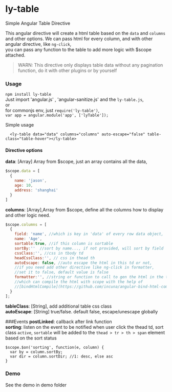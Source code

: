# ly-table
Simple Angular Table Directive

This angular directive will create a html table based on the `data` and `columns` and other options.
We can pass html for every column, and with other angular directive, like `ng-click`,  
you can pass any function to the table to add more logic with $scope attached.

> WARN: This directive only displays table data without any pagination function, do it with other plugins or by yourself

### Usage

`npm install ly-table`  
Just import 'angular.js' , 'angular-sanitize.js' and the `ly-table.js`,  
or  
for commonjs env, just `require('ly-table')`,  
`var app = angular.module('app', ['lyTable']);`

Simple usage
```
  <ly-table data="data" columns="columns" auto-escape="false" table-class="table-hover"></ly-table>
```

#### Directive options
**data**: [Array] Array from $scope, just an array contains all the data,
```javascript
$scope.data = [
  {
    name: 'jason',
    age: 10,
    address: 'shanghai'
  }
]
```
**columns**: [Array],Array from $scope, define all the columns how to display and other logic need.
```javascript
$scope.columns = [
  {
    field: 'name', //which is key in 'data' of every row data object,
    name: 'Age',
    sortable:true, //if this column is sortable
    sortBy:''  //sort by name..., if not provided, will sort by field
    cssClass:'', //css in tbody td
    headCssClass:'', // css in thead th
    autoEscape: false, //auto escape the html in this td or not,
    //if you need add other directive like ng-click in formatter,
    //set it to false, default value is false
    formatter:'', //string or function to call to gen the html in the td,
    //which can compile the html with scope with the help of      
    //[bindHtmlCompile](https://github.com/incuna/angular-bind-html-compile) directive, see demo
  }
];
```
**tableClass**: [String], add additional table css class  
**autoEscape**: [String] true/false. default false, escape/unescape globally  

###Events
**postLinked**: callback after link function  
**sorting**: listen on the event to be notified when user click the thead td,
sort class `active`, `sortable` will be added to the `thead > tr > th > span` element based on the sort status   
  ```
  $scope.$on('sorting', function(e, column) {
    var by = column.sortBy;
    var dir = column.sortDir; //1: desc, else asc
  }
  ```

### Demo
See the demo in demo folder
